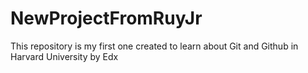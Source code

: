 # NewProjectFromRuyJr
This repository is my first one created to learn about Git and Github in Harvard University by Edx
